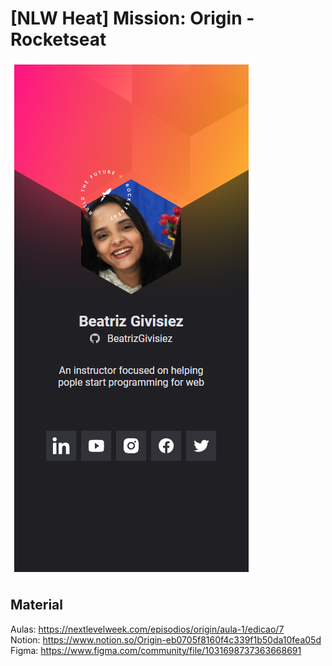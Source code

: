 # [NLW Heat] Mission: Origin - Rocketseat
![Imagem 1](./1.png "Imagem 1")
## Material
Aulas: https://nextlevelweek.com/episodios/origin/aula-1/edicao/7
<br>
Notion: https://www.notion.so/Origin-eb0705f8160f4c339f1b50da10fea05d
<br>
Figma: https://www.figma.com/community/file/1031698737363668691